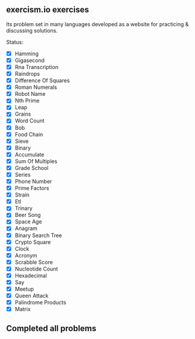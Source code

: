 ## exercism.io exercises

Its problem set in many languages developed as a website for practicing & discussing solutions.

Status:

- [x] Hamming
- [x] Gigasecond
- [x] Rna Transcription
- [x] Raindrops
- [x] Difference Of Squares
- [x] Roman Numerals
- [x] Robot Name
- [x] Nth Prime
- [x] Leap
- [x] Grains
- [x] Word Count
- [x] Bob
- [x] Food Chain
- [x] Sieve
- [x] Binary
- [x] Accumulate
- [x] Sum Of Multiples
- [x] Grade School
- [x] Series
- [x] Phone Number
- [x] Prime Factors
- [x] Strain
- [x] Etl
- [x] Trinary
- [x] Beer Song
- [x] Space Age
- [x] Anagram
- [x] Binary Search Tree
- [x] Crypto Square
- [x] Clock
- [x] Acronym
- [x] Scrabble Score
- [x] Nucleotide Count
- [x] Hexadecimal
- [x] Say
- [x] Meetup
- [x] Queen Attack
- [x] Palindrome Products
- [x] Matrix

## Completed all problems
